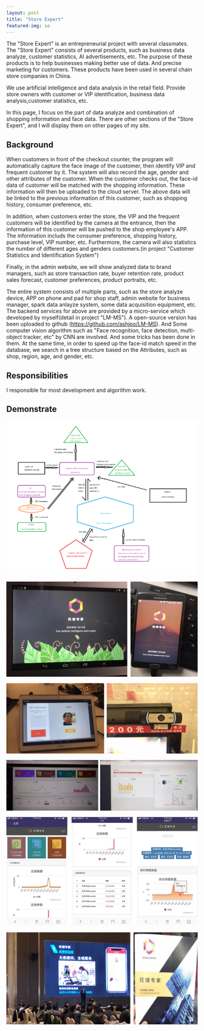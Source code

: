 ```yaml
---
layout: post
title: "Store Expert"
featured-img: se
---
```


The "Store Expert" is an entrepreneurial project with several classmates. The "Store Expert" consists of several products, such as business data analyze, customer statistics, AI advertisements, etc. The purpose of these products is to help businesses making better use of data. And precise marketing for customers. These products have been used in several chain store companies in China.

We use artificial intelligence and data analysis in the retail field. Provide store owners with customer or VIP identification, business data analysis,customer statistics, etc. 

In this page, I focus on the part of data analyze and combination of shopping information and face data. There are other sections of the "Store Expert", and I will display them on other pages of my site.



## Background 

When customers in front of the checkout counter, the program will automatically capture the face image of the customer, then identify VIP and frequent customer by it. The system will also record the age, gender and other attributes of the customer. When the customer checks out, the face-id data of customer will be matched with the shopping information. These information will then be uploaded to the cloud server. The above data will be linked to the previous information of this customer, such as shopping history, consumer preference, etc.

In addition, when customers enter the store, the VIP and the frequent customers will be identified by the camera at the entrance, then the information of this customer will be pushed to the shop employee's APP. The information includs the consumer preference, shopping history, purchase level, VIP number, etc. Furthermore, the camera will also statistics the number of different ages and genders customers.(in project "Customer Statistics and Identification System")

Finally, in the admin website, we will show analyzed data to brand managers, such as store transaction rate, buyer retention rate, product sales forecast, customer preferences, product portraits, etc.

The entire system consists of multiple parts, such as the store analyze device, APP on phone and pad for shop staff, admin website for business manager, spark data anlayze system, some data acquisition equipment, etc. The backend services for above are provided by a micro-service which developed by myself(detail in project "LM-MS"). A open-source version has been uploaded to github (<https://github.com/ashjpo/LM-MS>). And Some computer vision algorithm such as "Face recognition, face detection, multi-object tracker, etc" by CNN are involved. And some tricks has been done in them. At the same time, in order to speed up the face-id match speed in the database, we search in a tree structure based on the Attributes, such as shop, region, age, and gender, etc.

## Responsibilities

I responsible for most development and algorithm work.


## Demonstrate

![](/images/store_expert/p8.png)

![](/images/store_expert/p3.jpg)

![](/images/store_expert/p6.jpg)

![](/images/store_expert/p5.jpg)

![](/images/store_expert/p4.png)

![](/images/store_expert/p7.jpg)





